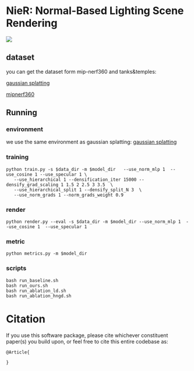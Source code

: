 # NieR: Normal-Based Lighting Scene Rendering

![](./assets/fig_cmp_low.png)

## dataset
you can get the dataset form mip-nerf360 and tanks&temples:


[gaussian splatting](hhttps://github.com/graphdeco-inria/gaussian-splatting)

[mipnerf360](https://jonbarron.info/mipnerf360/)
## Running

### environment
we use the same environment as gaussian splatting: [gaussian splatting](https://github.com/graphdeco-inria/gaussian-splatting)

### training
```
python train.py -s $data_dir -m $model_dir   --use_norm_mlp 1  --use_cosine 1 --use_specular 1 \
   --use_hierarchical 1 --densification_iter 15000 --densify_grad_scaling 1 1.5 2 2.5 3 3.5  \
   --use_hierarchical_split 1 --densify_split_N 3  \
   --use_norm_grads 1 --norm_grads_weight 0.9 
```
### render
```
python render.py --eval -s $data_dir -m $model_dir --use_norm_mlp 1  --use_cosine 1  --use_specular 1 
```
### metric
```
python metrics.py -m $model_dir
```


### scripts
```
bash run_baseline.sh 
bash run_ours.sh
bash run_ablation_ld.sh
bash run_ablation_hngd.sh
```


# Citation
If you use this software package, please cite whichever constituent paper(s) you build upon, or feel free to cite this entire codebase as:

```
@Article{

}
```
